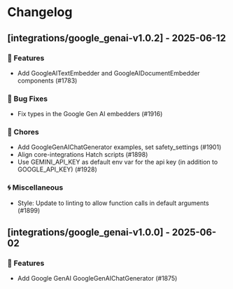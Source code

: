 # Changelog

## [integrations/google_genai-v1.0.2] - 2025-06-12

### 🚀 Features

- Add GoogleAITextEmbedder and GoogleAIDocumentEmbedder components (#1783)

### 🐛 Bug Fixes

- Fix types in the Google Gen AI embedders (#1916)

### 🧹 Chores

- Add GoogleGenAIChatGenerator examples, set safety_settings (#1901)
- Align core-integrations Hatch scripts (#1898)
- Use GEMINI_API_KEY as default env var for the api key (in addition to GOOGLE_API_KEY) (#1928)

### 🌀 Miscellaneous

- Style: Update to linting to allow function calls in default arguments (#1899)

## [integrations/google_genai-v1.0.0] - 2025-06-02

### 🚀 Features

- Add Google GenAI GoogleGenAIChatGenerator (#1875)

<!-- generated by git-cliff -->
